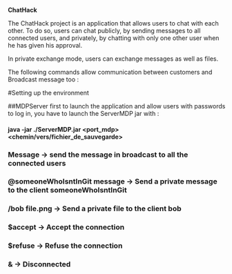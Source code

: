 **ChatHack**

The ChatHack project is an application that allows users to chat with each other.
To do so, users can chat publicly, by sending messages to all connected users, 
and privately, by chatting with only one other user when he has given his approval.

In private exchange mode, users can exchange messages as well as files.

The following commands allow communication between customers and Broadcast message too :

#Setting up the environment

##MDPServer
first to launch the application and allow users with passwords to log in, you have to
launch the ServerMDP jar with :

#### java -jar ./ServerMDP.jar <port_mdp> <chemin/vers/fichier_de_sauvegarde>


### Message -> send the message in broadcast to all the connected users
### @someoneWhoIsntInGit message -> Send a private message to the client someoneWhoIsntInGit
### /bob file.png -> Send a private file to the client bob
### $accept -> Accept the connection
### $refuse -> Refuse the connection
### & -> Disconnected